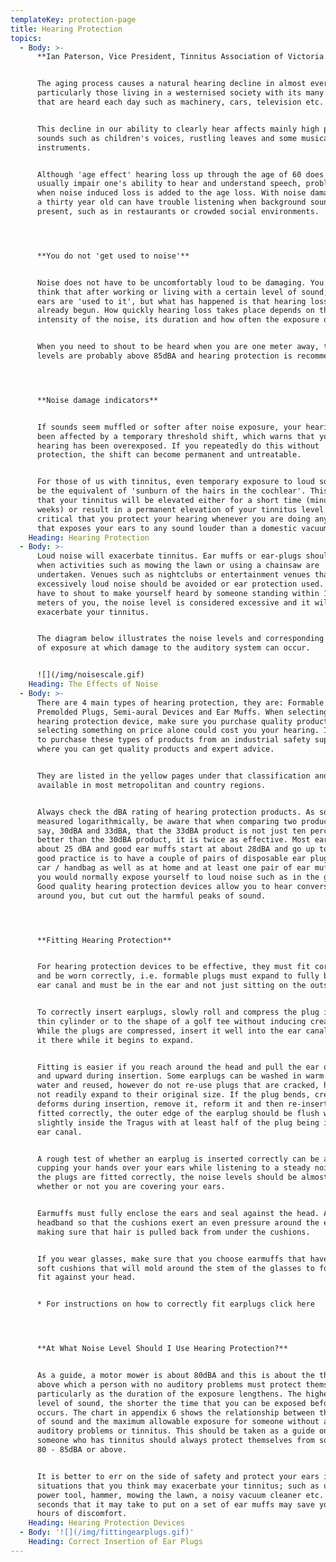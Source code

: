 ```yaml
---
templateKey: protection-page
title: Hearing Protection
topics:
  - Body: >-
      **Ian Paterson, Vice President, Tinnitus Association of Victoria..**


      The aging process causes a natural hearing decline in almost everyone,
      particularly those living in a westernised society with its many sounds
      that are heard each day such as machinery, cars, television etc.


      This decline in our ability to clearly hear affects mainly high pitched
      sounds such as children's voices, rustling leaves and some musical
      instruments.


      Although 'age effect' hearing loss up through the age of 60 does not
      usually impair one's ability to hear and understand speech, problems occur
      when noise induced loss is added to the age loss. With noise damage, even
      a thirty year old can have trouble listening when background sound is
      present, such as in restaurants or crowded social environments.




      **You do not 'get used to noise'**


      Noise does not have to be uncomfortably loud to be damaging. You may even
      think that after working or living with a certain level of sound, your
      ears are 'used to it', but what has happened is that hearing loss has
      already begun. How quickly hearing loss takes place depends on the
      intensity of the noise, its duration and how often the exposure occurs.


      When you need to shout to be heard when you are one meter away, the noise
      levels are probably above 85dBA and hearing protection is recommended.




      **Noise damage indicators**


      If sounds seem muffled or softer after noise exposure, your hearing has
      been affected by a temporary threshold shift, which warns that your
      hearing has been overexposed. If you repeatedly do this without
      protection, the shift can become permanent and untreatable.


      For those of us with tinnitus, even temporary exposure to loud sounds can
      be the equivalent of 'sunburn of the hairs in the cochlear'. This means
      that your tinnitus will be elevated either for a short time (minutes to
      weeks) or result in a permanent elevation of your tinnitus level. It is
      critical that you protect your hearing whenever you are doing anything
      that exposes your ears to any sound louder than a domestic vacuum cleaner.
    Heading: Hearing Protection
  - Body: >-
      Loud noise will exacerbate tinnitus. Ear muffs or ear-plugs should be worn
      when activities such as mowing the lawn or using a chainsaw are
      undertaken. Venues such as nightclubs or entertainment venues that have
      excessively loud noise should be avoided or ear protection used. If you
      have to shout to make yourself heard by someone standing within 1 to 1.5
      meters of you, the noise level is considered excessive and it will
      exacerbate your tinnitus.


      The diagram below illustrates the noise levels and corresponding lengths
      of exposure at which damage to the auditory system can occur.


      ![](/img/noisescale.gif)
    Heading: The Effects of Noise
  - Body: >-
      There are 4 main types of hearing protection, they are: Formable Plugs,
      Premolded Plugs, Semi-aural Devices and Ear Muffs. When selecting any
      hearing protection device, make sure you purchase quality products only;
      selecting something on price alone could cost you your hearing. It is best
      to purchase these types of products from an industrial safety supplier
      where you can get quality products and expert advice.


      They are listed in the yellow pages under that classification and
      available in most metropolitan and country regions.


      Always check the dBA rating of hearing protection products. As sound is
      measured logarithmically, be aware that when comparing two products of
      say, 30dBA and 33dBA, that the 33dBA product is not just ten percent
      better than the 30dBA product, it is twice as effective. Most earplugs are
      about 25 dBA and good ear muffs start at about 28dBA and go up to 34dBA. A
      good practice is to have a couple of pairs of disposable ear plugs in your
      car / handbag as well as at home and at least one pair of ear muffs where
      you would normally expose yourself to loud noise such as in the garage.
      Good quality hearing protection devices allow you to hear conversation
      around you, but cut out the harmful peaks of sound.




      **Fitting Hearing Protection**


      For hearing protection devices to be effective, they must fit correctly
      and be worn correctly, i.e. formable plugs must expand to fully block the
      ear canal and must be in the ear and not just sitting on the outside.


      To correctly insert earplugs, slowly roll and compress the plug into a
      thin cylinder or to the shape of a golf tee without inducing creasing.
      While the plugs are compressed, insert it well into the ear canal and hold
      it there while it begins to expand.


      Fitting is easier if you reach around the head and pull the ear outward
      and upward during insertion. Some earplugs can be washed in warm soapy
      water and reused, however do not re-use plugs that are cracked, hard or do
      not readily expand to their original size. If the plug bends, creases or
      deforms during insertion, remove it, reform it and then re-insert it. When
      fitted correctly, the outer edge of the earplug should be flush with or
      slightly inside the Tragus with at least half of the plug being inside the
      ear canal.


      A rough test of whether an earplug is inserted correctly can be applied by
      cupping your hands over your ears while listening to a steady noise. If
      the plugs are fitted correctly, the noise levels should be almost the same
      whether or not you are covering your ears.


      Earmuffs must fully enclose the ears and seal against the head. Adjust the
      headband so that the cushions exert an even pressure around the ears
      making sure that hair is pulled back from under the cushions.


      If you wear glasses, make sure that you choose earmuffs that have deep
      soft cushions that will mold around the stem of the glasses to form a firm
      fit against your head.


      * For instructions on how to correctly fit earplugs click here




      **At What Noise Level Should I Use Hearing Protection?**


      As a guide, a motor mower is about 80dBA and this is about the threshold
      above which a person with no auditory problems must protect themselves,
      particularly as the duration of the exposure lengthens. The higher the
      level of sound, the shorter the time that you can be exposed before damage
      occurs. The chart in appendix 6 shows the relationship between the level
      of sound and the maximum allowable exposure for someone without any
      auditory problems or tinnitus. This should be taken as a guide only and
      someone who has tinnitus should always protect themselves from sounds of
      80 - 85dBA or above.


      It is better to err on the side of safety and protect your ears in all
      situations that you think may exacerbate your tinnitus; such as using a
      power tool, hammer, mowing the lawn, a noisy vacuum cleaner etc. The few
      seconds that it may take to put on a set of ear muffs may save you many
      hours of discomfort.
    Heading: Hearing Protection Devices
  - Body: '![](/img/fittingearplugs.gif)'
    Heading: Correct Insertion of Ear Plugs
---
```



